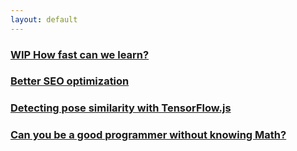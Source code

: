 ```yaml
---
layout: default
---
```


### [WIP How fast can we learn?](posts/how-fast-can-we-learn.html)

### [Better SEO optimization](posts/better-seo-optimization.html)

### [Detecting pose similarity with TensorFlow.js](posts/detecting-pose-similarity.html)

### [Can you be a good programmer without knowing Math?](posts/good-programmer-wo-math.html)

